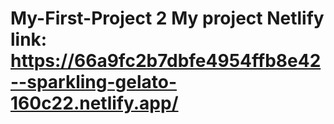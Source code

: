 # My-First-Project                                                                                                                        2  My project Netlify link: https://66a9fc2b7dbfe4954ffb8e42--sparkling-gelato-160c22.netlify.app/

